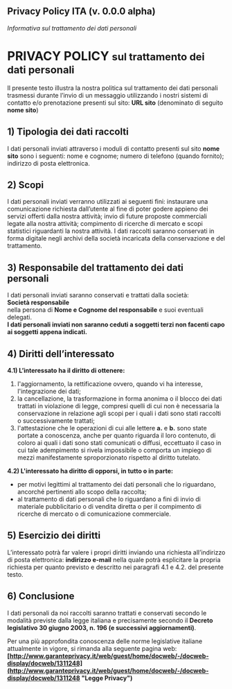 ## Privacy Policy ITA (v. 0.0.0 alpha)

*Informativa sul trattamento dei dati personali* 

# PRIVACY POLICY <small>sul trattamento dei dati personali</small>

Il presente testo illustra la nostra politica sul trattamento dei dati personali trasmessi durante l’invio di un messaggio utilizzando i nostri sistemi di contatto e/o prenotazione presenti sul sito: **URL sito** (denominato di seguito **nome sito**)

## 1) Tipologia dei dati raccolti

I dati personali inviati attraverso i moduli di contatto presenti sul sito **nome sito** sono i seguenti: nome e cognome; numero di telefono (quando fornito); indirizzo di posta elettronica.

## 2) Scopi

I dati personali inviati verranno utilizzati ai seguenti fini: instaurare una comunicazione richiesta dall’utente al fine di poter godere appieno dei servizi offerti dalla nostra attività; invio di future proposte commerciali legate alla nostra attività; compimento di ricerche di mercato e scopi statistici riguardanti la nostra attività. I dati raccolti saranno conservati in forma digitale negli archivi della società incaricata della conservazione e del trattamento.

## 3) Responsabile del trattamento dei dati personali

I dati personali inviati saranno conservati e trattati dalla società:  
**Società responsabile**  
nella persona di **Nome e Cognome del responsabile** e suoi eventuali delegati.  
**I dati personali inviati non saranno ceduti a soggetti terzi non facenti capo ai soggetti appena indicati.**

## 4) Diritti dell’interessato

**4.1) L’interessato ha il diritto di ottenere:**

1.  l'aggiornamento, la rettificazione ovvero, quando vi ha interesse, l'integrazione dei dati;
2.  la cancellazione, la trasformazione in forma anonima o il blocco dei dati trattati in violazione di legge, compresi quelli di cui non è necessaria la conservazione in relazione agli scopi per i quali i dati sono stati raccolti o successivamente trattati;
3.  l'attestazione che le operazioni di cui alle lettere **a.** e **b.** sono state portate a conoscenza, anche per quanto riguarda il loro contenuto, di coloro ai quali i dati sono stati comunicati o diffusi, eccettuato il caso in cui tale adempimento si rivela impossibile o comporta un impiego di mezzi manifestamente sproporzionato rispetto al diritto tutelato.

**4.2) L'interessato ha diritto di opporsi, in tutto o in parte:**

*   per motivi legittimi al trattamento dei dati personali che lo riguardano, ancorché pertinenti allo scopo della raccolta;
*   al trattamento di dati personali che lo riguardano a fini di invio di materiale pubblicitario o di vendita diretta o per il compimento di ricerche di mercato o di comunicazione commerciale.

## 5) Esercizio dei diritti

L’interessato potrà far valere i propri diritti inviando una richiesta all’indirizzo di posta elettronica: **indirizzo e-mail** nella quale potrà esplicitare la propria richiesta per quanto previsto e descritto nei paragrafi 4.1 e 4.2\. del presente testo.

## 6) Conclusione

I dati personali da noi raccolti saranno trattati e conservati secondo le modalità previste dalla legge italiana e precisamente secondo il **Decreto legislativo 30 giugno 2003, n. 196 (e successivi aggiornamenti)**.

Per una più approfondita conoscenza delle norme legislative italiane attualmente in vigore, si rimanda alla seguente pagina web: **[http://www.garanteprivacy.it/web/guest/home/docweb/-/docweb-display/docweb/1311248](http://www.garanteprivacy.it/web/guest/home/docweb/-/docweb-display/docweb/1311248 "Legge Privacy")**
